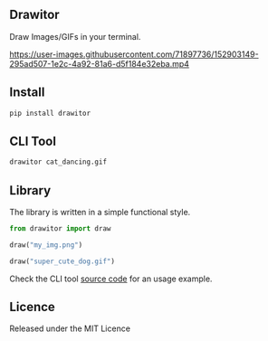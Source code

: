 ## Drawitor

Draw Images/GIFs in your terminal.

https://user-images.githubusercontent.com/71897736/152903149-295ad507-1e2c-4a92-81a6-d5f184e32eba.mp4

## Install

```sh
pip install drawitor
```

## CLI Tool

```sh
drawitor cat_dancing.gif
```

## Library

The library is written in a simple functional style.

```python
from drawitor import draw

draw("my_img.png")

draw("super_cute_dog.gif")
```

Check the CLI tool [source code](./drawitor/__main__.py) for an usage example.

## Licence

Released under the MIT Licence
